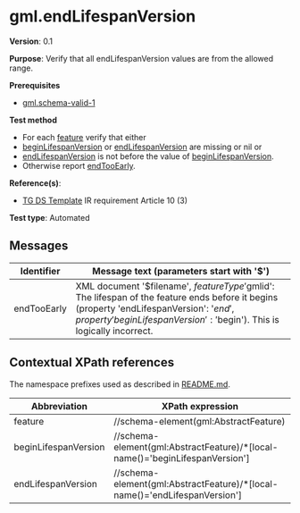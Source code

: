 # gml.endLifespanVersion

**Version**: 0.1

**Purpose**: Verify that all endLifespanVersion values are from the allowed range.

**Prerequisites**

* [gml.schema-valid-1](gml.schema-valid-1.md)

**Test method**

* For each [feature](#feature) verify that either
 * [beginLifespanVersion](#beginLifespanVersion) or [endLifespanVersion](#endLifespanVersion) are missing or nil or
 * [endLifespanVersion](#endLifespanVersion) is not before the value of [beginLifespanVersion](#beginLifespanVersion).
* Otherwise report [endTooEarly](#endTooEarly).

**Reference(s)**: 

* [TG DS Template](README.md#ref_TG_DS_tmpl) IR requirement Article 10 (3)

**Test type**: Automated

## Messages

Identifier  |  Message text (parameters start with '$')
---------------------------------------------------------- | -------------------------------------------------------------------------
endTooEarly <a name="endTooEarly"/>  |  XML document '$filename', $featureType '$gmlid': The lifespan of the feature ends before it begins (property 'endLifespanVersion': '$end', property 'beginLifespanVersion': '$begin'). This is logically incorrect.

## Contextual XPath references

The namespace prefixes used as described in [README.md](README.md#namespaces).

Abbreviation                                               |  XPath expression
---------------------------------------------------------- | -------------------------------------------------------------------------
feature <a name="feature"></a>   | //schema-element(gml:AbstractFeature)
beginLifespanVersion <a name="beginLifespanVersion"></a>   | //schema-element(gml:AbstractFeature)/\*[local-name()='beginLifespanVersion']
endLifespanVersion <a name="endLifespanVersion"></a>   | //schema-element(gml:AbstractFeature)/\*[local-name()='endLifespanVersion']
